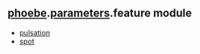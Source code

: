 ## [phoebe](phoebe.md).[parameters](phoebe.parameters.md).feature module

* [pulsation](phoebe.parameters.feature.pulsation.md)
* [spot](phoebe.parameters.feature.spot.md)
